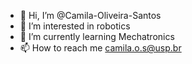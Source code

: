- 👋 Hi, I’m @Camila-Oliveira-Santos
- 👀 I’m interested in robotics
- 🌱 I’m currently learning Mechatronics
- 📫 How to reach me camila.o.s@usp.br

<!---
Camila-Oliveira-Santos/Camila-Oliveira-Santos is a ✨ special ✨ repository because its `README.md` (this file) appears on your GitHub profile.
You can click the Preview link to take a look at your changes.
--->
